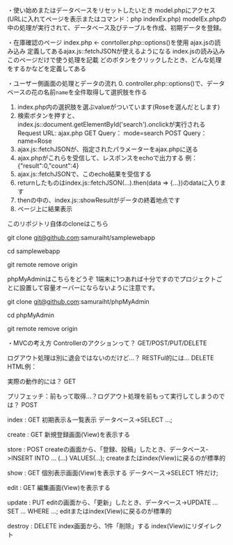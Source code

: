 ・使い始めまたはデータベースをリセットしたいとき
model.phpにアクセス(URLに入れてページを表示またはコマンド：php indexEx.php)
modelEx.phpの中の処理が実行されて、データベース及びテーブルを作成、初期データを登録。

・在庫確認のページ
index.php <- conrtoller.php::options()を使用
ajax.jsの読み込み
	定義してあるajax.js::fetchJSONが使えるようになる
index.jsの読み込み
	このページだけで使う処理を記載
	どのボタンをクリックしたとき、どんな処理をするかなどを定義してある

・ユーザー側画面の処理とデータの流れ
0. controller.php::options()で、データベースの花の名前`name`を全件取得して選択肢を作る
1. index.php内の選択肢を選ぶvalueがついています(Roseを選んだとします)
2. 検索ボタンを押すと、index.js::document.getElementById('search').onclickが実行される
Request URL: ajax.php
GET Query：	mode=search
POST Query：name=Rose
3. ajax.js::fetchJSONが、指定されたパラメーターをajax.phpに送る
4. ajax.phpがこれらを受信して、レスポンスをechoで出力する 例：{"result":0,"count":4}
5. ajax.js::fetchJSONで、このecho結果を受信する
6. returnしたものはindex.js::fetchJSON(…).then(data => {…})のdataに入ります
7. thenの中の、index.js::showResultがデータの終着地点です
8. ページ上に結果表示

このリポジトリ自体のcloneはこちら

git clone git@github.com:samuraiht/samplewebapp

cd samplewebapp

git remote remove origin

phpMyAdminはこちらをどうぞ
1端末に1つあれば十分ですのでプロジェクトごとに設置して容量オーバーにならないように注意です。

git clone git@github.com:samuraiht/phpMyAdmin

cd phpMyAdmin

git remote remove origin

・MVCの考え方
Controllerのアクションって？
GET/POST/PUT/DELETE

ログアウト処理は別に退会ではないのだけど…？
RESTFul的には…
DELETE
HTML例：<input type="hidden" name="_method" value="DELETE">

実際の動作的には？
GET

プリフェッチ：前もって取得…？ログアウト処理を前もって実行してしまうのでは？
POST

index : GET
初期表示＆一覧表示 データベース->SELECT …;

create : GET
新規登録画面(View)を表示する

store : POST
createの画面から、「登録、投稿」したとき、データベース->INSERT INTO … (…) VALUES(…);
createまたはindex(View)に戻るのが標準的

show : GET
個別表示画面(View)を表示する データベース->SELECT 1件だけ;

edit : GET
編集画面(View)を表示する

update : PUT
editの画面から、「更新」したとき、データベース->UPDATE … SET … WHERE …;
editまたはindex(View)に戻るのが標準的

destroy : DELETE
index画面から、1件「削除」する
index(View)にリダイレクト